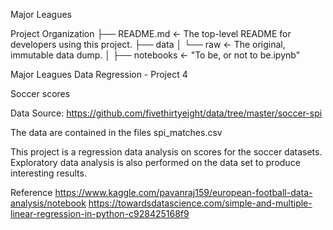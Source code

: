 Major Leagues

Project Organization
├── README.md          <- The top-level README for developers using this project.
├── data
│   └── raw            <- The original, immutable data dump.
│
├── notebooks          <- "To be, or not to be.ipynb"



Major Leagues
Data Regression - Project 4

Soccer scores

Data Source: https://github.com/fivethirtyeight/data/tree/master/soccer-spi

The data are contained in the files spi_matches.csv

This project is a regression data analysis on scores for the soccer datasets. Exploratory data analysis is also performed on the data set to produce interesting results.

Reference https://www.kaggle.com/pavanraj159/european-football-data-analysis/notebook https://towardsdatascience.com/simple-and-multiple-linear-regression-in-python-c928425168f9

